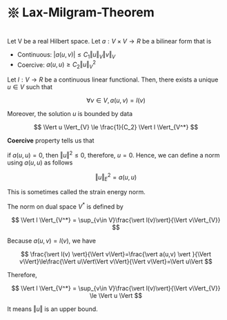 # 𑗕 Lax-Milgram-Theorem

Let V be a real Hilbert space. Let $a:V\times V \rightarrow R$ be a bilinear form that is

- Continuous: $\vert a(u,v) \vert \le C_{1} \Vert u \Vert_{V} \Vert v \Vert _{V}$
- Coercive: $a(u,u) \ge C_{2} \Vert u \Vert^2_{V}$

Let $l:V\rightarrow R$ be a continuous linear functional. Then, there exists a unique $u \in V$ such that

$$
\forall v \in V, a(u,v)=l(v)
$$

Moreover, the solution $u$ is bounded by data

$$
\Vert u \Vert_{V} \le \frac{1}{C_2} \Vert l \Vert_{V^*}
$$

**Coercive** property tells us that

if $a(u,u)=0$, then $\Vert u \Vert ^{2} \le 0$, therefore, $u=0$. Hence, we can define a norm using $a(u,u)$ as follows

$$
\Vert u \Vert_{E}^2 = a(u,u)
$$

This is sometimes called the strain energy norm.

The norm on dual space $V^*$ is defined by

$$
\Vert l \Vert_{V^*} = \sup_{v\in V}\frac{\vert l(v)\vert}{\Vert v\Vert_{V}}
$$

Because $a(u,v)=l(v)$, we have

$$
\frac{\vert l(v) \vert}{\Vert v\Vert}=\frac{\vert a(u,v) \vert }{\Vert v\Vert}\le\frac{\Vert u\Vert\Vert v\Vert}{\Vert v\Vert}=\Vert u\Vert
$$

Therefore,

$$
\Vert l \Vert_{V^*} = \sup_{v\in V}\frac{\vert l(v)\vert}{\Vert v\Vert_{V}} \le \Vert u \Vert
$$

It means $\Vert u \Vert$ is an upper bound.
